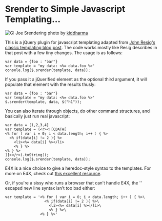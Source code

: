 <h1>Srender to Simple Javascript Templating...</h1>


![GI Joe Srendering](http://farm1.static.flickr.com/61/199570946_385bf69e9f.jpg)
photo by <a href="http://flickr.com/photos/kiddharma/199570946/">kiddharma</a>

This is a jQuery plugin for javascript templating adapted from <a href="http://ejohn.org/blog/javascript-micro-templating/">John Resig's classic templating blog post</a>. The code works mostly like Resig describes in that post with a few tiny changes. The usage is as follows:

    var data = {foo : "bar"}
    var template = "my data: <%= data.foo %>"
    console.log($.srender(template, data));

If you pass it a jQuerified element as the optional third argument, it will populate that element with the results thusly:

    var data = {foo : "bar"}
    var template = "my data: <%= data.foo %>"
    $.srender(template, data, $("h1"));

You can also iterate through objects, do other command structures, and basically just run real javascript:

    var data = [1,2,3,4]
    var template = (<r><![CDATA[
    <% for ( var i = 0; i < data.length; i++ ) { %>
      <% if(data[i] != 2 ){ %>
        <li><%= data[i] %></li>
        <% } %>
    <% } %>
    ]]></r>).toString();
    console.log($.srender(template, data));


E4X is a nice choice to give a heredoc-style syntax to the templates. For more on E4X, check out <a href="http://tinyurl.com/ca4l7m">this excellent resource</a>.

Or, if you're a sissy who runs a browser that can't handle E4X, the '\' escaped new line syntax isn't too bad either:

    var template = '<% for ( var i = 0; i < data.length; i++ ) { %>\
                      <% if(data[i] != 2 ){ %>\
                        <li><%= data[i] %></li>\
                        <% } %>\
                    <% } %>'